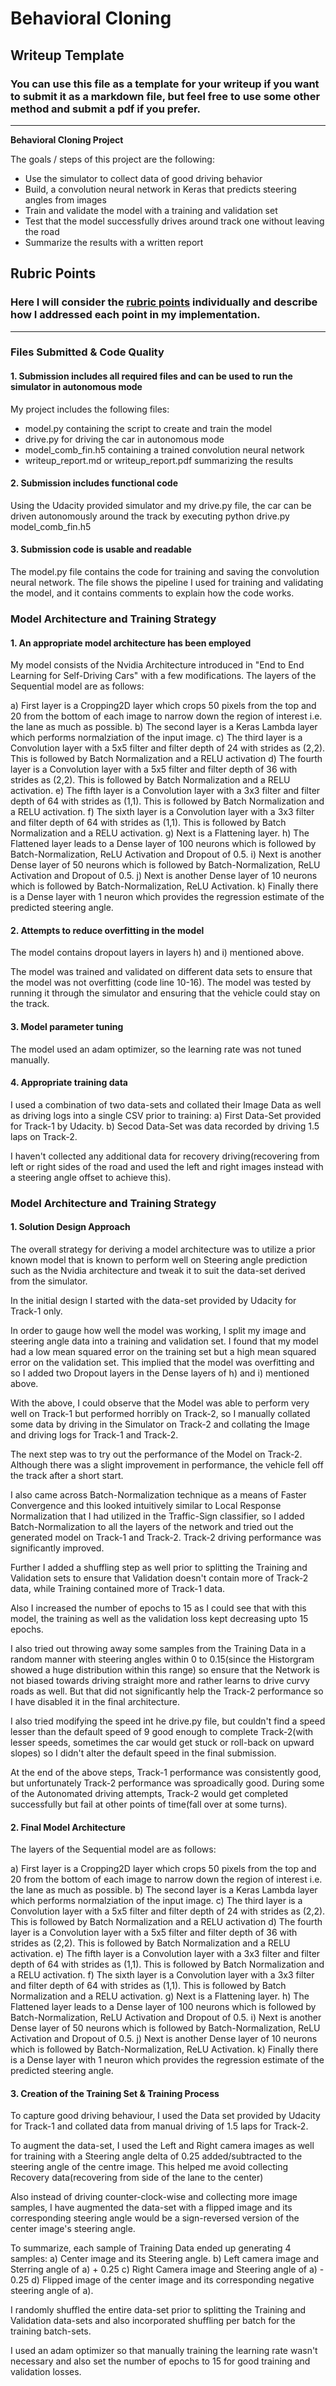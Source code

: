 # **Behavioral Cloning** 

## Writeup Template

### You can use this file as a template for your writeup if you want to submit it as a markdown file, but feel free to use some other method and submit a pdf if you prefer.

---

**Behavioral Cloning Project**

The goals / steps of this project are the following:
* Use the simulator to collect data of good driving behavior
* Build, a convolution neural network in Keras that predicts steering angles from images
* Train and validate the model with a training and validation set
* Test that the model successfully drives around track one without leaving the road
* Summarize the results with a written report


## Rubric Points
### Here I will consider the [rubric points](https://review.udacity.com/#!/rubrics/432/view) individually and describe how I addressed each point in my implementation.  

---
### Files Submitted & Code Quality

#### 1. Submission includes all required files and can be used to run the simulator in autonomous mode

My project includes the following files:
* model.py containing the script to create and train the model
* drive.py for driving the car in autonomous mode
* model_comb_fin.h5 containing a trained convolution neural network 
* writeup_report.md or writeup_report.pdf summarizing the results

#### 2. Submission includes functional code
Using the Udacity provided simulator and my drive.py file, the car can be driven autonomously around the track by executing 
python drive.py model_comb_fin.h5

#### 3. Submission code is usable and readable

The model.py file contains the code for training and saving the convolution neural network. The file shows the pipeline I used for training and validating the model, and it contains comments to explain how the code works.

### Model Architecture and Training Strategy

#### 1. An appropriate model architecture has been employed

My model consists of the Nvidia Architecture introduced in "End to End Learning for Self-Driving Cars" with a few modifications. The layers of the Sequential model are as follows:

a) First layer is a Cropping2D layer which crops 50 pixels from the top and 20 from the bottom of each image to narrow down the region of interest i.e. the lane as much as possible.
b) The second layer is a Keras Lambda layer which performs normalziation of the input image.
c) The third layer is a Convolution layer with a 5x5 filter and filter depth of 24 with strides as (2,2). This is followed by Batch Normalization and a RELU activation
d) The fourth layer is a Convolution layer with a 5x5 filter and filter depth of 36 with strides as (2,2). This is followed by Batch Normalization and a RELU activation.
e) The fifth layer is a Convolution layer with a 3x3 filter and filter depth of 64 with strides as (1,1). This is followed by Batch Normalization and a RELU activation.
f) The sixth layer is a Convolution layer with a 3x3 filter and filter depth of 64 with strides as (1,1). This is followed by Batch Normalization and a RELU activation.
g) Next is a Flattening layer.
h) The Flattened layer leads to a Dense layer of 100 neurons which is followed by Batch-Normalization, ReLU Activation and Dropout of 0.5.
i) Next is another Dense layer of 50 neurons which is followed by Batch-Normalization, ReLU Activation and Dropout of 0.5.
j)  Next is another Dense layer of 10 neurons which is followed by Batch-Normalization, ReLU Activation.
k)  Finally there is a Dense layer with 1 neuron which provides the regression estimate of the predicted steering angle.


#### 2. Attempts to reduce overfitting in the model

The model contains dropout layers in layers h) and i) mentioned above.

The model was trained and validated on different data sets to ensure that the model was not overfitting (code line 10-16). The model was tested by running it through the simulator and ensuring that the vehicle could stay on the track.

#### 3. Model parameter tuning

The model used an adam optimizer, so the learning rate was not tuned manually.

#### 4. Appropriate training data

I used a combination of two data-sets and collated their Image Data as well as driving logs into a single CSV prior to training:
a) First Data-Set provided for Track-1 by Udacity.
b) Secod Data-Set was data recorded by driving 1.5 laps on Track-2.

I haven't collected any additional data for recovery driving(recovering from left or right sides of the road and used the left and right images instead with a  steering angle offset to achieve this).

### Model Architecture and Training Strategy

#### 1. Solution Design Approach

The overall strategy for deriving a model architecture was to utilize a prior known model that is known to perform well on Steering angle prediction such as the Nvidia architecture and tweak it to suit the data-set derived from the simulator.

In the initial design I started with the data-set provided by Udacity for Track-1 only.

In order to gauge how well the model was working, I split my image and steering angle data into a training and validation set. I found that my  model had a low mean squared error on the training set but a high mean squared error on the validation set. This implied that the model was overfitting and so I added two Dropout layers in the Dense layers of h) and i) mentioned above.

With the above, I could observe that the Model was able to perform very well on Track-1 but performed horribly on Track-2, so I manually collated some data by driving in the Simulator on Track-2 and collating the Image and driving logs for Track-1 and Track-2.

The next step was to try out the performance of the Model on Track-2. Although there was a slight improvement in performance, the vehicle fell off the track after a short start.

I also came across Batch-Normalization technique as a means of Faster Convergence and this looked intuitively similar to Local Response Normalization that I had utilized in the Traffic-Sign classifier, so I added Batch-Normalization to all the layers of the network and tried out the generated model on Track-1 and Track-2. Track-2 driving performance was significantly improved.

Further I added a shuffling step as well prior to splitting the Training and Validation sets to ensure that Validation doesn't contain more of Track-2 data, while Training contained more of Track-1 data.

Also I increased the number of epochs to 15 as I could see that with this model, the training as well as the validation loss kept decreasing upto 15 epochs.

I also tried out throwing away some samples from the Training Data in a random manner with steering angles within 0 to 0.15(since the Historgram showed a huge distribution within this range) so ensure that the Network is not biased towards driving straight more and rather learns to drive curvy roads as well. But that did not significantly help the Track-2 performance so I have disabled it in the final architecture.

I also tried modifying the speed int he drive.py file, but couldn't find a speed lesser than the default speed of 9 good enough to complete Track-2(with lesser speeds, sometimes the car would get stuck or roll-back on upward slopes) so I didn't alter the default speed in the final submission.

At the end of the above steps, Track-1 performance was consistently good, but unfortunately Track-2 performance was sproadically good. During some of the Autonomated driving attempts, Track-2 would get completed successfully but fail at other points of time(fall over at some turns).

#### 2. Final Model Architecture

The layers of the Sequential model are as follows:

a) First layer is a Cropping2D layer which crops 50 pixels from the top and 20 from the bottom of each image to narrow down the region of interest i.e. the lane as much as possible.
b) The second layer is a Keras Lambda layer which performs normalziation of the input image.
c) The third layer is a Convolution layer with a 5x5 filter and filter depth of 24 with strides as (2,2). This is followed by Batch Normalization and a RELU activation
d) The fourth layer is a Convolution layer with a 5x5 filter and filter depth of 36 with strides as (2,2). This is followed by Batch Normalization and a RELU activation.
e) The fifth layer is a Convolution layer with a 3x3 filter and filter depth of 64 with strides as (1,1). This is followed by Batch Normalization and a RELU activation.
f) The sixth layer is a Convolution layer with a 3x3 filter and filter depth of 64 with strides as (1,1). This is followed by Batch Normalization and a RELU activation.
g) Next is a Flattening layer.
h) The Flattened layer leads to a Dense layer of 100 neurons which is followed by Batch-Normalization, ReLU Activation and Dropout of 0.5.
i) Next is another Dense layer of 50 neurons which is followed by Batch-Normalization, ReLU Activation and Dropout of 0.5.
j)  Next is another Dense layer of 10 neurons which is followed by Batch-Normalization, ReLU Activation.
k)  Finally there is a Dense layer with 1 neuron which provides the regression estimate of the predicted steering angle.

#### 3. Creation of the Training Set & Training Process

To capture good driving behaviour, I used the Data set provided by Udacity for Track-1 and collated data from manual driving of 1.5 laps for Track-2.

To augment the data-set, I used the Left and Right camera images as well for training with a Steering angle delta of 0.25 added/subtracted to the steering angle of the centre image. This helped me avoid collecting Recovery data(recovering from side of the lane to the center)

Also instead of driving counter-clock-wise and collecting more image samples, I have augmented the data-set with a flipped image and its corresponding steering angle would be a sign-reversed version of the center image's steering angle.

To summarize, each sample of Training Data ended up generating 4 samples:
a) Center image and its Steering angle.
b) Left camera image and Sterring angle of a) + 0.25
c) Right Camera image and Steering angle of a) - 0.25
d) Flipped image of the center image and its corresponding negative steering angle of a).

I randomly shuffled the entire data-set prior to splitting the Training and Validation data-sets and also incorporated shuffling per batch for the training batch-sets.

I used an adam optimizer so that manually training the learning rate wasn't necessary and also set the number of epochs to 15 for good training and validation losses.
